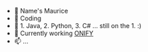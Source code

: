 - 👋 Name's Maurice
- 👀 Coding
- 🌱 1. Java, 2. Python, 3. C# ... still on the 1. :)
- 💞️ Currently working [ONIFY](https://www.onify.ch/)
- 📫 ...
